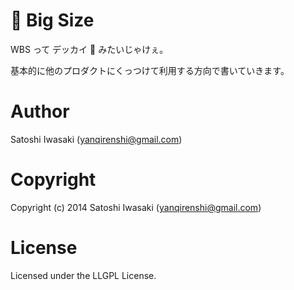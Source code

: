 # 💩 Big Size
WBS って デッカイ 💩 みたいじゃけぇ。

基本的に他のプロダクトにくっつけて利用する方向で書いていきます。

# Author

Satoshi Iwasaki (yanqirenshi@gmail.com)

# Copyright

Copyright (c) 2014 Satoshi Iwasaki (yanqirenshi@gmail.com)

# License

Licensed under the LLGPL License.
